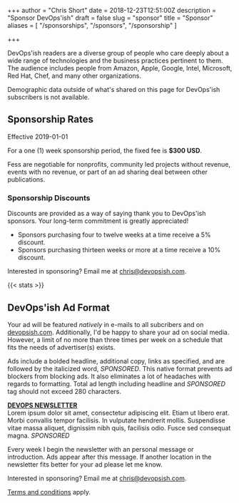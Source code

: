 +++
author = "Chris Short"
date = 2018-12-23T12:51:00Z
description = "Sponsor DevOps'ish"
draft = false
slug = "sponsor"
title = "Sponsor"
aliases = [
    "/sponsorships",
    "/sponsors",
    "/sponsorship"
]

+++

DevOps'ish readers are a diverse group of people who care deeply about a wide range of technologies and the business practices pertinent to them. The audience includes people from Amazon, Apple, Google, Intel, Microsoft, Red Hat, Chef, and many other organizations.

Demographic data outside of what's shared on this page for DevOps'ish subscribers is not available.

## Sponsorship Rates

Effective 2019-01-01

For a one (1) week sponsorship period, the fixed fee is **$300 USD**. 

Fess are negotiable for nonprofits, community led projects without revenue, events with no revenue, or part of an ad sharing deal between other publications.

### Sponsorship Discounts

Discounts are provided as a way of saying thank you to DevOps'ish sponsors. Your long-term commitment is greatly appreciated!

* Sponsors purchasing four to twelve weeks at a time receive a 5% discount.
* Sponsors purchasing thirteen weeks or more at a time receive a 10% discount.

Interested in sponsoring? Email me at [chris@devopsish.com](mailto:chris@devopsish.com).

{{< stats >}}

## DevOps'ish Ad Format

Your ad will be featured *natively* in e-mails to all subcribers and on [devopsish.com](https://devopsish.com/). Additionally, I'd be happy to share your ad on social media. However, a limit of no more than three times per week on a schedule that fits the needs of advertiser(s) exists.

Ads include a bolded headline, additional copy, links as specified, and are followed by the italicized word, *SPONSORED*. This native format prevents ad blockers from blocking ads. It also eliminates a lot of headaches with regards to formatting. Total ad length including headline and *SPONSORED* tag should not exceed 280 characters.

[**DEVOPS NEWSLETTER**](https://devopsish.com/)  
Lorem ipsum dolor sit amet, consectetur adipiscing elit. Etiam ut libero erat. Morbi convallis tempor facilisis. In vulputate hendrerit mollis. Suspendisse vitae massa aliquet, dignissim nibh quis, facilisis odio. Fusce sed consequat magna. *SPONSORED*

Every week I begin the newsletter with an personal message or introduction. Ads appear after this message. If another location in the newsletter fits better for your ad please let me know.

Interested in sponsoring? Email me at [chris@devopsish.com](mailto:chris@devopsish.com).

[Terms and conditions](/terms/) apply.